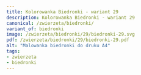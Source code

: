 ```yaml
---
title: Kolorowanka Biedronki - wariant 29
description: Kolorowanka Biedronki - wariant 29
canonical: /zwierzeta/biedronki/
variant_of: biedronki
image: /zwierzeta/biedronki/29/biedronki-29.svg
pdf: /zwierzeta/biedronki/29/biedronki-29.pdf
alt: "Malowanka biedronki do druku A4"
tags:
- zwierzeta
- biedronki
---
```


